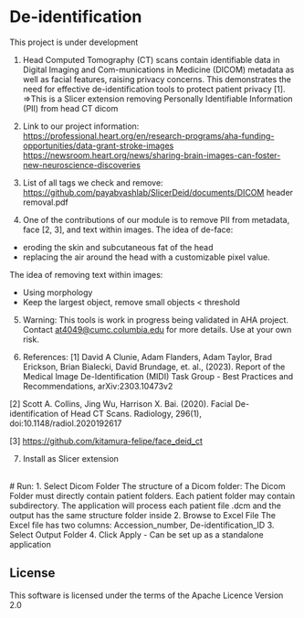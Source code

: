 # De-identification
This project is under development

1) Head Computed Tomography (CT) scans contain identifiable data in Digital Imaging and Com-munications in Medicine (DICOM) metadata as well as facial features, raising privacy concerns. This demonstrates the need for effective de-identification tools to protect patient privacy [1]. 
=>This is a Slicer extension removing Personally Identifiable Information (PII) from head CT dicom

2) Link to our project information:
https://professional.heart.org/en/research-programs/aha-funding-opportunities/data-grant-stroke-images
https://newsroom.heart.org/news/sharing-brain-images-can-foster-new-neuroscience-discoveries


3) List of all tags we check and remove:
https://github.com/payabvashlab/SlicerDeid/documents/DICOM header removal.pdf

4) One of the contributions of our module is to remove PII from metadata, face [2, 3], and text within images.
The idea of de-face:
- eroding the skin and subcutaneous fat of the head
- replacing the air around the head with a customizable pixel value. 

The idea of removing text within images:
- Using morphology
- Keep the largest object, remove small objects < threshold

5) Warning: 
This tools is work in progress being validated in AHA project. Contact at4049@cumc.columbia.edu for more details. Use at your own risk.

6) References:
[1] David A Clunie, Adam Flanders, Adam Taylor, Brad Erickson, Brian Bialecki, David Brundage, et. al., (2023). Report of the Medical Image De-Identification (MIDI) Task Group - Best Practices and Recommendations, arXiv:2303.10473v2 

[2] Scott A. Collins, Jing Wu, Harrison X. Bai. (2020). Facial De-identification of Head CT Scans. Radiology, 296(1), doi:10.1148/radiol.2020192617

[3] https://github.com/kitamura-felipe/face_deid_ct


7) Install as Slicer extension
<br/>
# Run:
1.	Select Dicom Folder
The structure of a Dicom folder: The Dicom Folder must directly contain patient folders. Each patient folder may contain subdirectory. The application will process each patient file .dcm and the output has the same structure folder inside
2.	Browse to Excel File
The Excel file has two columns: Accession_number, De-identification_ID
3.	Select Output Folder
4.	Click Apply
- Can be set up as a standalone application

## License
This software is licensed under the terms of the Apache Licence Version 2.0
